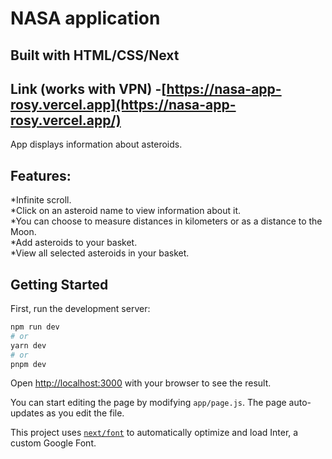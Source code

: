 # NASA application
## Built with HTML/CSS/Next
## Link (works with VPN) -[https://nasa-app-rosy.vercel.app](https://nasa-app-rosy.vercel.app/)
App displays information about asteroids.

## Features:
*Infinite scroll.  
*Click on an asteroid name to view information about it.   
*You can choose to measure distances in kilometers or as a distance to the Moon.  
*Add asteroids to your basket.  
*View all selected asteroids in your basket.  

## Getting Started

First, run the development server:

```bash
npm run dev
# or
yarn dev
# or
pnpm dev
```

Open [http://localhost:3000](http://localhost:3000) with your browser to see the result.

You can start editing the page by modifying `app/page.js`. The page auto-updates as you edit the file.

This project uses [`next/font`](https://nextjs.org/docs/basic-features/font-optimization) to automatically optimize and load Inter, a custom Google Font.

